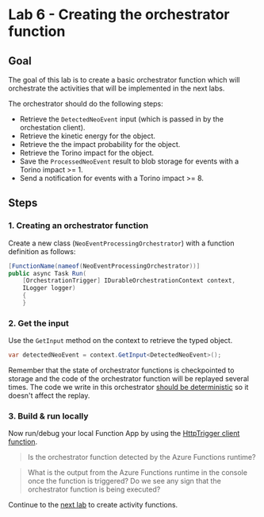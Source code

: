 # Lab 6 - Creating the orchestrator function

## Goal

The goal of this lab is to create a basic orchestrator function which will orchestrate the activities that will be implemented in the next labs.

The orchestrator should do the following steps:
- Retrieve the `DetectedNeoEvent` input (which is passed in by the orchestation client).
- Retrieve the kinetic energy for the object.
- Retrieve the the impact probability for the object.
- Retrieve the Torino impact for the object.
- Save the `ProcessedNeoEvent` result to blob storage for events with a Torino impact >= 1.
- Send a notification for events with a Torino impact >= 8.

## Steps

### 1. Creating an orchestrator function

Create a new class (`NeoEventProcessingOrchestrator`) with a function definition as follows:

```csharp
[FunctionName(nameof(NeoEventProcessingOrchestrator))]
public async Task Run(
    [OrchestrationTrigger] IDurableOrchestrationContext context,
    ILogger logger)
    {
    }
```

### 2. Get the input

Use the `GetInput` method on the context to retrieve the typed object.

```csharp
var detectedNeoEvent = context.GetInput<DetectedNeoEvent>();
```

Remember that the state of orchestrator functions is checkpointed to storage and the code of the orchestrator function will be replayed several times. The code we write in this orchestrator [should be deterministic](https://docs.microsoft.com/en-us/azure/azure-functions/durable/durable-functions-code-constraints) so it doesn't affect the replay.

### 3. Build & run locally

Now run/debug your local Function App by using the [HttpTrigger client function](../http/start_orchestration.http).

> Is the orchestrator function detected by the Azure Functions runtime?

> What is the output from the Azure Functions runtime in the console once the function is triggered? Do we see any sign that the orchestrator function is being executed?

Continue to the [next lab](07_create_activity_functions_services.md) to create activity functions.